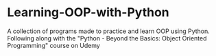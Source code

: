 # Learning-OOP-with-Python
A collection of programs made to practice and learn OOP using Python.  Following along with the "Python - Beyond the Basics: Object Oriented Programming" course on Udemy

